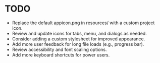 # TODO

- Replace the default appicon.png in resources/ with a custom project icon.
- Review and update icons for tabs, menu, and dialogs as needed.
- Consider adding a custom stylesheet for improved appearance.
- Add more user feedback for long file loads (e.g., progress bar).
- Review accessibility and font scaling options.
- Add more keyboard shortcuts for power users. 